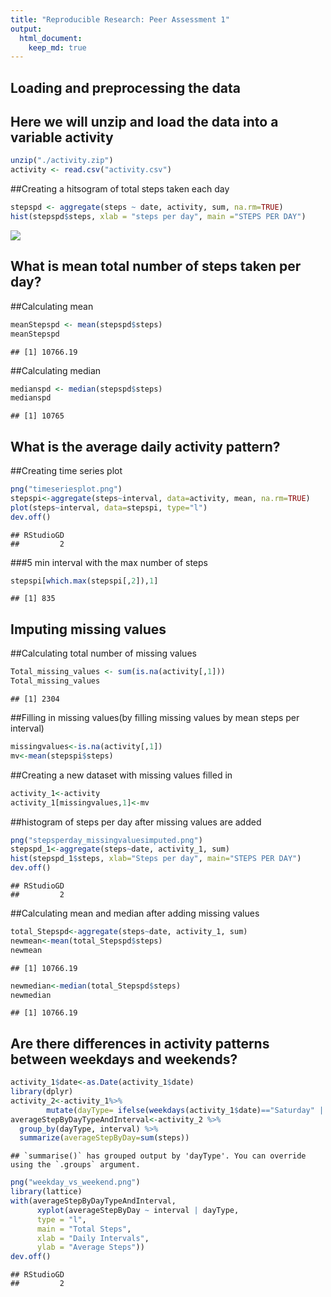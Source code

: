 ```yaml
---
title: "Reproducible Research: Peer Assessment 1"
output: 
  html_document:
    keep_md: true
---
```



## Loading and preprocessing the data
## Here we will unzip and load the data into a variable activity

```r
unzip("./activity.zip")
activity <- read.csv("activity.csv")
```

##Creating a hitsogram of total steps taken each day

```r
stepspd <- aggregate(steps ~ date, activity, sum, na.rm=TRUE)
hist(stepspd$steps, xlab = "steps per day", main ="STEPS PER DAY")
```

![](PA1_template_files/figure-html/unnamed-chunk-2-1.png)<!-- -->


## What is mean total number of steps taken per day?
##Calculating mean

```r
meanStepspd <- mean(stepspd$steps)
meanStepspd
```

```
## [1] 10766.19
```

##Calculating median

```r
medianspd <- median(stepspd$steps)
medianspd
```

```
## [1] 10765
```

## What is the average daily activity pattern?
##Creating time series plot

```r
png("timeseriesplot.png")
stepspi<-aggregate(steps~interval, data=activity, mean, na.rm=TRUE)
plot(steps~interval, data=stepspi, type="l")
dev.off()
```

```
## RStudioGD 
##         2
```

###5 min interval with the max number of steps

```r
stepspi[which.max(stepspi[,2]),1]
```

```
## [1] 835
```

## Imputing missing values
##Calculating total number of missing values

```r
Total_missing_values <- sum(is.na(activity[,1]))
Total_missing_values 
```

```
## [1] 2304
```
##Filling in missing values(by filling missing values by mean steps per interval)

```r
missingvalues<-is.na(activity[,1])
mv<-mean(stepspi$steps)
```

##Creating a new dataset with missing values filled in

```r
activity_1<-activity
activity_1[missingvalues,1]<-mv
```

##histogram of steps per day after missing values are added

```r
png("stepsperday_missingvaluesimputed.png")
stepspd_1<-aggregate(steps~date, activity_1, sum)
hist(stepspd_1$steps, xlab="Steps per day", main="STEPS PER DAY")
dev.off()
```

```
## RStudioGD 
##         2
```
##Calculating mean and median after adding missing values

```r
total_Stepspd<-aggregate(steps~date, activity_1, sum)
newmean<-mean(total_Stepspd$steps)
newmean
```

```
## [1] 10766.19
```

```r
newmedian<-median(total_Stepspd$steps)
newmedian
```

```
## [1] 10766.19
```

## Are there differences in activity patterns between weekdays and weekends?

```r
activity_1$date<-as.Date(activity_1$date)
library(dplyr)
activity_2<-activity_1%>%
        mutate(dayType= ifelse(weekdays(activity_1$date)=="Saturday" | weekdays(activity_1$date)=="Sunday", "Weekend", "Weekday"))
averageStepByDayTypeAndInterval<-activity_2 %>%
  group_by(dayType, interval) %>%
  summarize(averageStepByDay=sum(steps))
```

```
## `summarise()` has grouped output by 'dayType'. You can override using the `.groups` argument.
```

```r
png("weekday_vs_weekend.png")
library(lattice)
with(averageStepByDayTypeAndInterval, 
      xyplot(averageStepByDay ~ interval | dayType, 
      type = "l",      
      main = "Total Steps",
      xlab = "Daily Intervals",
      ylab = "Average Steps"))
dev.off()
```

```
## RStudioGD 
##         2
```
